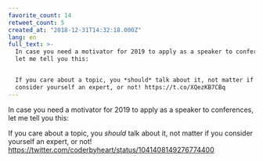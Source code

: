 ```yaml
---
favorite_count: 14
retweet_count: 5
created_at: "2018-12-31T14:32:18.000Z"
lang: en
full_text: >-
  In case you need a motivator for 2019 to apply as a speaker to conferences,
  let me tell you this: 


  If you care about a topic, you *should* talk about it, not matter if you
  consider yourself an expert, or not! https://t.co/XQezKB7CBq
---
```


In case you need a motivator for 2019 to apply as a speaker to conferences, let
me tell you this:

If you care about a topic, you _should_ talk about it, not matter if you
consider yourself an expert, or not!
<https://twitter.com/coderbyheart/status/1041408149276774400>

